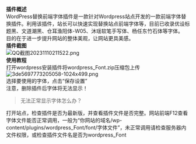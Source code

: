 <p><strong>插件概述</strong><br>WordPress替换前端字体插件是一款针对Wordpress站点开发的一款前端字体替换插件。利用该插件，站长可以快速实现替换站点前端字体等，目前已收录优设标题黑、文道潮黑、仓耳渔阳体-W05、沐瑶软笔手写体、杨任东竹石体等字体。<br>目的在于进一步提升网站的整体美观，让网站更具美感。<br><strong>插件截图</strong><br><img src="https://blog.itzhiyin.com/usr/uploads/2023/11/1968827283.png" alt="QQ截图20231110211522.png"><br><strong>使用教程</strong><br>打开wordpress安装插件将wordpress_Font.zip压缩包上传<br><img src="https://blog.itzhiyin.com/usr/uploads/2023/11/19690470.png" alt="3de5697773205058-1024x499.png"><br>选择要使用的字体，点击“保存设置”<br>注意，删除插件后字体将无法显示！</p><blockquote>
<p>无法正常显示字体怎么办？</p>
</blockquote><p>打开站点，检查插件是否为最新版，并查看插件文件是否完整。网站前端F12查看字体文件能否正常调用，一般为“你网站的域名/wp-content/plugins/wordpress_Font/font/字体文件”，未正常调用请检查服务器内文件权限，或检查插件文件名是否为wordpress_Font</p>
